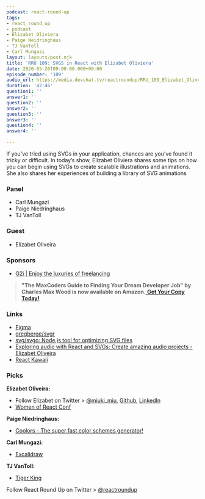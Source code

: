 ```yaml
---
podcast: react-round-up
tags:
- react_round_up
- podcast
- Elizabet Oliviera
- Paige Neidringhaus
- TJ VanToll
- Carl Mungazi
layout: layouts/post.njk
title: 'RRU 109: SVGS in React with Elizabet Oliviera'
date: 2020-05-26T09:00:00.000+00:00
episode_number: '109'
audio_url: https://media.devchat.tv/reactroundup/RRU_109_Elizabet_Oliveira.mp3
duration: '42:46'
question1: ''
answer1: ''
question2: ''
answer2: ''
question3: ''
answer3: ''
question4: ''
answer4: ''

---
```

If you’ve tried using SVGs in your application, chances are you’ve found it tricky or difficult. In today’s show, Elizabet Oliviera shares some tips on how you can begin using SVGs to create scalable illustrations and animations. She also shares her experiences of building a library of SVG animations

### **Panel**

* Carl Mungazi
* Paige Niedringhaus
* TJ VanToll

### **Guest**

* Elizabet Oliveira

### **Sponsors**

* [G2i | Enjoy the luxuries of freelancing](https://www.g2i.co/?utm_source=React_Roundup&utm_medium=Podcast&utm_campaign=DevChat)

> **"The MaxCoders Guide to Finding Your Dream Developer Job" by Charles Max Wood is now available on Amazon.**[ **Get Your Copy Today!**](https://www.amazon.com/gp/product/B081MBL5C9/ref=as_li_ss_tl?ie=UTF8&linkCode=sl1&tag=devchattv-20&linkId=9d61363241636e2546ef46abba198746&language=en_US)

### **Links**

* [Figma](https://www.figma.com/)
* [gregberge/svgr](https://github.com/gregberge/svgr/tree/master/packages/cli)
* [svg/svgo: Node.js tool for optimizing SVG files](https://github.com/svg/svgo)
* [Exploring audio with React and SVGs: Create amazing audio projects - Elizabet Oliveira](https://youtu.be/DjhGQAeHHEY?t=1384)
* [React Kawaii](https://react-kawaii.now.sh/)

### **Picks**

**Elizabet Oliveira:**

* Follow Elizabet on Twitter > [@miuki_miu](https://twitter.com/miuki_miu), [Github](https://github.com/miukimiu), [LinkedIn](https://pt.linkedin.com/in/elizabetoliveira)
* [Women of React Conf](https://womenofreact.com/)

**Paige Niedringhaus:**

* [Coolors - The super fast color schemes generator!](https://coolors.co/)

**Carl Mungazi:**

* [Excalidraw](https://excalidraw.com/)

**TJ VanToll:**

* [Tiger King](https://www.netflix.com/title/81115994)

Follow React Round Up on Twitter > [@reactroundup](https://twitter.com/reactroundup)